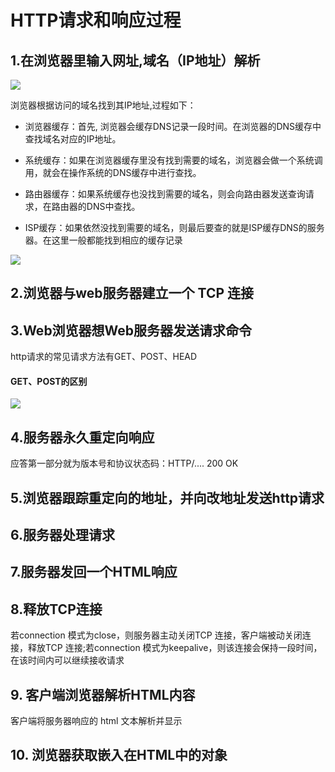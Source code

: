 # HTTP请求和响应过程

## 1.在浏览器里输入网址,域名（IP地址）解析

![](C:\Users\LENOVO\Desktop\img\QQ图片20190531213215.png)

浏览器根据访问的域名找到其IP地址,过程如下：

- 浏览器缓存：首先, 浏览器会缓存DNS记录一段时间。在浏览器的DNS缓存中查找域名对应的IP地址。

- 系统缓存：如果在浏览器缓存里没有找到需要的域名，浏览器会做一个系统调用，就会在操作系统的DNS缓存中进行查找。

- 路由器缓存：如果系统缓存也没找到需要的域名，则会向路由器发送查询请求，在路由器的DNS中查找。
- ISP缓存：如果依然没找到需要的域名，则最后要查的就是ISP缓存DNS的服务器。在这里一般都能找到相应的缓存记录

![](C:\Users\LENOVO\Desktop\img\1352475214_6561.png)





## 2.浏览器与web服务器建立一个 TCP 连接

## 3.Web浏览器想Web服务器发送请求命令

http请求的常见请求方法有GET、POST、HEAD

#### GET、POST的区别

![](C:\Users\LENOVO\Desktop\img\20180910171105577.png)

## 4.服务器永久重定向响应

应答第一部分就为版本号和协议状态码：HTTP/....   200  OK

## 5.浏览器跟踪重定向的地址，并向改地址发送http请求

## 6.服务器处理请求

## 7.服务器发回一个HTML响应

## 8.释放TCP连接

若connection 模式为close，则服务器主动关闭TCP 连接，客户端被动关闭连接，释放TCP 连接;若connection 模式为keepalive，则该连接会保持一段时间，在该时间内可以继续接收请求

## 9. 客户端浏览器解析HTML内容

客户端将服务器响应的 html 文本解析并显示

## 10. 浏览器获取嵌入在HTML中的对象

